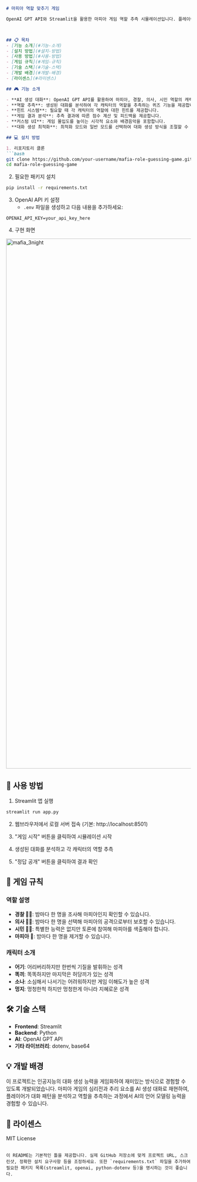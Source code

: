 ```markdown
# 마피아 역할 맞추기 게임

OpenAI GPT API와 Streamlit을 활용한 마피아 게임 역할 추측 시뮬레이션입니다. 플레이어들의 대화를 분석하여 각 캐릭터의 역할을 맞추는 게임입니다.



## 📋 목차
- [기능 소개](#기능-소개)
- [설치 방법](#설치-방법)
- [사용 방법](#사용-방법)
- [게임 규칙](#게임-규칙)
- [기술 스택](#기술-스택)
- [개발 배경](#개발-배경)
- [라이센스](#라이센스)

## 🎮 기능 소개

- **AI 생성 대화**: OpenAI GPT API를 활용하여 마피아, 경찰, 의사, 시민 역할의 캐릭터 간 대화를 자동 생성합니다.
- **역할 추측**: 생성된 대화를 분석하여 각 캐릭터의 역할을 추측하는 퀴즈 기능을 제공합니다.
- **힌트 시스템**: 필요할 때 각 캐릭터의 역할에 대한 힌트를 제공합니다.
- **게임 결과 분석**: 추측 결과에 따른 점수 계산 및 피드백을 제공합니다.
- **커스텀 UI**: 게임 몰입도를 높이는 시각적 요소와 배경음악을 포함합니다.
- **대화 생성 최적화**: 최적화 모드와 일반 모드를 선택하여 대화 생성 방식을 조절할 수 있습니다.

## 💻 설치 방법

1. 리포지토리 클론
```bash
git clone https://github.com/your-username/mafia-role-guessing-game.git
cd mafia-role-guessing-game
```

2. 필요한 패키지 설치
```bash
pip install -r requirements.txt
```

3. OpenAI API 키 설정
   - `.env` 파일을 생성하고 다음 내용을 추가하세요:
```
OPENAI_API_KEY=your_api_key_here
```

4. 구현 화면
<img width="1440" alt="mafia_3night" src="https://github.com/user-attachments/assets/cff6100d-2611-46dc-96d6-cfd5aa802a80" />

## 🎲 사용 방법

1. Streamlit 앱 실행
```bash
streamlit run app.py
```

2. 웹브라우저에서 로컬 서버 접속 (기본: http://localhost:8501)

3. "게임 시작" 버튼을 클릭하여 시뮬레이션 시작

4. 생성된 대화를 분석하고 각 캐릭터의 역할 추측

5. "정답 공개" 버튼을 클릭하여 결과 확인

## 📜 게임 규칙

### 역할 설명
- **경찰 👮‍♂️**: 밤마다 한 명을 조사해 마피아인지 확인할 수 있습니다.
- **의사 👨‍⚕️**: 밤마다 한 명을 선택해 마피아의 공격으로부터 보호할 수 있습니다.
- **시민 👨‍🌾**: 특별한 능력은 없지만 토론에 참여해 마피아를 색출해야 합니다.
- **마피아 🔪**: 밤마다 한 명을 제거할 수 있습니다.

### 캐릭터 소개
- **어기**: 어리버리하지만 한번씩 기질을 발휘하는 성격
- **똑끼**: 똑똑하지만 마지막은 허당끼가 있는 성격
- **소나**: 소심해서 나서기는 어려워하지만 게임 이해도가 높은 성격
- **멍지**: 멍청한척 하지만 멍청한게 아니라 지혜로운 성격

## 🛠️ 기술 스택

- **Frontend**: Streamlit
- **Backend**: Python
- **AI**: OpenAI GPT API
- **기타 라이브러리**: dotenv, base64

## 💡 개발 배경

이 프로젝트는 인공지능의 대화 생성 능력을 게임화하여 재미있는 방식으로 경험할 수 있도록 개발되었습니다. 마피아 게임의 심리전과 추리 요소를 AI 생성 대화로 재현하여, 플레이어가 대화 패턴을 분석하고 역할을 추측하는 과정에서 AI의 언어 모델링 능력을 경험할 수 있습니다.

## 📝 라이센스

MIT License
```

이 README는 기본적인 틀을 제공합니다. 실제 GitHub 저장소에 맞게 프로젝트 URL, 스크린샷, 정확한 설치 요구사항 등을 조정하세요. 또한 `requirements.txt` 파일을 추가하여 필요한 패키지 목록(streamlit, openai, python-dotenv 등)을 명시하는 것이 좋습니다.
